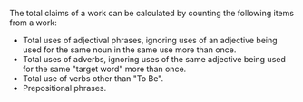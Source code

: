 The total claims of a work can be calculated by counting the following items from a work:
- Total uses of adjectival phrases, ignoring uses of an adjective being used for the same noun in the same use more than once.
- Total uses of adverbs, ignoring uses of the same adjective being used for the same "target word" more than once.
- Total use of verbs other than "To Be".
- Prepositional phrases. 